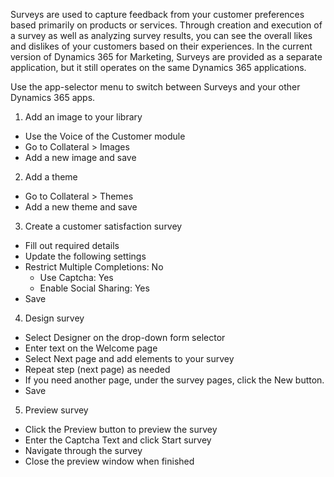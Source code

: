 Surveys are used to capture feedback from your customer preferences based primarily on products or services. Through creation and execution of a survey as well as analyzing survey results, you can see the overall likes and dislikes of your customers based on their experiences. In the current version of Dynamics 365 for Marketing, Surveys are provided as a separate application, but it still operates on the same Dynamics 365
applications.

Use the app-selector menu to switch between Surveys and your other Dynamics 365 apps.

1.  Add an image to your library
- Use the Voice of the Customer module
- Go to Collateral > Images
- Add a new image and save

2.  Add a theme
- Go to Collateral > Themes
- Add a new theme and save

3.  Create a customer satisfaction survey
- Fill out required details
- Update the following settings
- Restrict Multiple Completions: No
    - Use Captcha: Yes
	-  Enable Social Sharing: Yes
- Save

4.  Design survey
- Select Designer on the drop-down form selector
- Enter text on the Welcome page
- Select Next page and add elements to your survey
- Repeat step (next page) as needed
- If you need another page, under the survey pages, click the New button.
- Save

5.  Preview survey
- Click the Preview button to preview the survey
- Enter the Captcha Text and click Start survey
- Navigate through the survey
- Close the preview window when finished